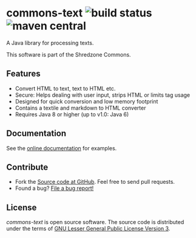# commons-text ![build status](https://shredzone.org/badge/commons-text.svg) ![maven central](https://shredzone.org/maven-central/org.shredzone.commons/commons-text/badge.svg)

A Java library for processing texts.

This software is part of the Shredzone Commons.

## Features

* Convert HTML to text, text to HTML etc.
* Secure: Helps dealing with user input, strips HTML or limits tag usage
* Designed for quick conversion and low memory footprint
* Contains a textile and markdown to HTML converter
* Requires Java 8 or higher (up to v1.0: Java 6)

## Documentation

See the [online documentation](https://shredzone.org/maven/commons-text/) for examples.

## Contribute

* Fork the [Source code at GitHub](https://github.com/shred/commons-text). Feel free to send pull requests.
* Found a bug? [File a bug report!](https://github.com/shred/commons-text/issues)

## License

_commons-text_ is open source software. The source code is distributed under the terms of [GNU Lesser General Public License Version 3](http://www.gnu.org/licenses/lgpl-3.0.html).
